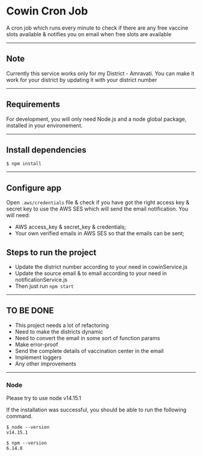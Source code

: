 # Cowin Cron Job

A cron job which runs every minute to check if there are any free vaccine slots available & notifies you on email when free slots are available

---

## Note

Currently this service works only for my District - Amravati. You can make it work for your district by updating it with your district number

---
## Requirements

For development, you will only need Node.js and a node global package, installed in your environement.

---
## Install dependencies

    $ npm install

---
## Configure app

Open `.aws/credentials` file & check if you have got the right access key & secret key to use the AWS SES which will send the email notification. You will need:

- AWS access_key & secret_key & credentials;
- Your own verified emails in AWS SES so that the emails can be sent;

## Steps to run the project

 - Update the district number according to your need in cowinService.js
 - Update the source email & to email according to your need in notificationService.js
 - Then just run `npm start`

---
## TO BE DONE
- This project needs a lot of refactoring
- Need to make the districts dynamic
- Need to convert the email in some sort of function params
- Make error-proof
- Send the complete details of vaccination center in the email
- Implement loggers
- Any other improvements

---
### Node
Please try to use node v14.15.1

If the installation was successful, you should be able to run the following command.

    $ node --version
    v14.15.1

    $ npm --version
    6.14.8
